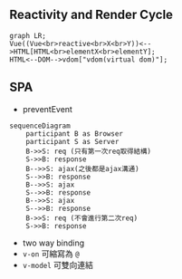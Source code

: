 
## Reactivity and Render Cycle

```mermaid
graph LR;
Vue((Vue<br>reactive<br>X<br>Y))<-->HTML[HTML<br>elementX<br>elementY];
HTML<--DOM-->vdom["vdom(virtual dom)"];
```

## SPA 
- preventEvent
```mermaid
sequenceDiagram
    participant B as Browser
    participant S as Server
    B->>S: req (只有第一次req取得結構)
    S->>B: response
    B-->>S: ajax(之後都是ajax溝通)
    S-->>B: response
    B-->>S: ajax
    S-->>B: response
    B-->>S: ajax
    S-->>B: response
    B->>S: req (不會進行第二次req)
    S->>B: response
```

- two way binding
- ```v-on``` 可縮寫為 ```@```
- ```v-model``` 可雙向連結


